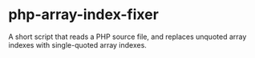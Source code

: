 php-array-index-fixer
=====================

A short script that reads a PHP source file, and replaces unquoted array indexes with single-quoted array indexes. 